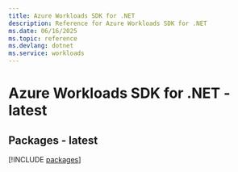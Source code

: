 ```yaml
---
title: Azure Workloads SDK for .NET
description: Reference for Azure Workloads SDK for .NET
ms.date: 06/16/2025
ms.topic: reference
ms.devlang: dotnet
ms.service: workloads
---
```

# Azure Workloads SDK for .NET - latest
## Packages - latest
[!INCLUDE [packages](workloads-index.md)]